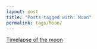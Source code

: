 ```yaml
---
layout: post
title: "Posts tagged with: Moon"
permalink: tags/Moon/
---
```

[Timelapse of the moon](/2012/09/timelapse-of-moon)
